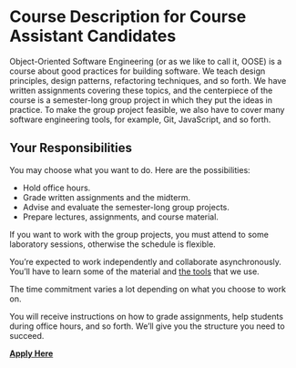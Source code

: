 Course Description for Course Assistant Candidates
==================================================

Object-Oriented Software Engineering (or as we like to call it, OOSE) is a course about good practices for building software. We teach design principles, design patterns, refactoring techniques, and so forth. We have written assignments covering these topics, and the centerpiece of the course is a semester-long group project in which they put the ideas in practice. To make the group project feasible, we also have to cover many software engineering tools, for example, Git, JavaScript, and so forth.

Your Responsibilities
---------------------

You may choose what you want to do. Here are the possibilities:

- Hold office hours.
- Grade written assignments and the midterm.
- Advise and evaluate the semester-long group projects.
- Prepare lectures, assignments, and course material.

If you want to work with the group projects, you must attend to some laboratory sessions, otherwise the schedule is flexible.

You’re expected to work independently and collaborate asynchronously. You’ll have to learn some of the material and [the tools](/toolbox) that we use.

The time commitment varies a lot depending on what you choose to work on.

You will receive instructions on how to grade assignments, help students during office hours, and so forth. We’ll give you the structure you need to succeed.

**[Apply Here](https://ugrad.cs.jhu.edu/~joanne/tawannabe.html)**
